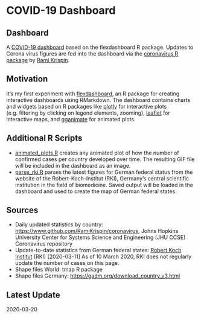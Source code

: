 COVID-19 Dashboard
================

## Dashboard

A [COVID-19
dashboard](https://bydata.github.io/covid-19/dashboard/flexdashboard.html)
based on the flexdashboard R package. Updates to Corona virus figures
are fed into the dashboard via the [coronavirus R
package](https://www.github.com/RamiKrispin/coronavirus) by [Rami
Krispin](https://www.github.com/RamiKrispin/).

## Motivation

It’s my first experiment with
[flexdashboard](https://rmarkdown.rstudio.com/flexdashboard/index.html),
an R package for creating interactive dashboards using RMarkdown. The
dashboard contains charts and widgets based on R packages like
[plotly](https://plot.ly/r/) for interactive plots (e.g. filtering by
clicking on legend elements, zooming),
[leaflet](https://rstudio.github.io/leaflet/) for interactive maps, and
[gganimate](https://github.com/thomasp85/gganimate) for animated plots.

## Additional R Scripts

  - [animated\_plots.R](R/animated_plots.R) creates any animated plot of
    how the number of confirmed cases per country developed over time.
    The resulting GIF file will be included in the dashboard as an
    image.
  - [parse\_rki.R](R/parse_rki.R) parses the latest figures for German
    federal status from the website of the Robert-Koch-Institut (RKI),
    Germany’s central scientific institution in the field of
    biomedicine. Saved output will be loaded in the dashboard and used
    to create the map of German federal states.

## Sources

  - Daily updated statistics by country:
    <https://www.github.com/RamiKrispin/coronavirus>, Johns Hopkins
    University Center for Systems Science and Engineering (JHU CCSE)
    Coronavirus repository
  - Update-to-date statistics from German federal states: [Robert Koch
    Institut](https://www.rki.de/DE/Content/InfAZ/N/Neuartiges_Coronavirus/Fallzahlen.html)
    (RKI) \[2020-03-11\] As of 10 March 2020, RKI does not regularly
    update the number of cases on this page.
  - Shape files World: tmap R package
  - Shape files Germany: <https://gadm.org/download_country_v3.html>

## Latest Update

2020-03-20

